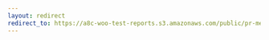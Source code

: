 ```yaml
---
layout: redirect
redirect_to: https://a8c-woo-test-reports.s3.amazonaws.com/public/pr-merge/40004/api/index.html
---
```

